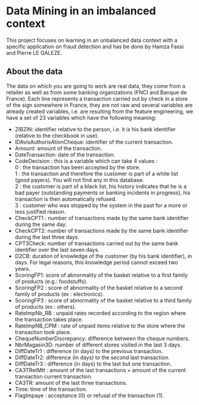 # Data Mining in an imbalanced context
This project focuses on learning in an unbalanced data context with a specific application on fraud detection and has be done by Hamza Fassi and Pierre LE GALEZE.

## About the data

The data on which you are going to work are real data, they come from a retailer as well as from some banking organizations (FNCI and Banque de France). Each line represents a transaction carried out by check in a store of the sign somewhere in France, they are not raw and several variables are already created variables, i.e. are resulting from the feature engineering, we have a set of 23 variables which have the following meaning:  

- ZIBZIN: identifier relative to the person, i.e. it is his bank identifier (relative to the checkbook in use). 
- IDAvisAuthorisAtionCheque: identifier of the current transaction. 
- Amount: amount of the transaction. 
- DateTransaction: date of the transaction. 
- CodeDecision : this is a variable which can take 4 values :  
    0 : the transaction has been accepted by the store.  
    1 : the transaction and therefore the customer is part of a white list (good payers). You will not find any in this database.  
    2 : the customer is part of a black list, his history indicates that he is a bad payer (outstanding payments or banking incidents in progress), his transaction is then automatically refused.  
    3 : customer who was stopped by the system in the past for a more or less justified reason.  
- CheckCPT1 : number of transactions made by the same bank identifier during the same day. 
- CheckCPT2: number of transactions made by the same bank identifier during the last three days. 
- CPT3Check: number of transactions carried out by the same bank identifier over the last seven days. 
- D2CB: duration of knowledge of the customer (by his bank identifier), in days. For legal reasons, this knowledge period cannot exceed two years. 
- ScoringFP1: score of abnormality of the basket relative to a first family of products (e.g.: foodstuffs). 
- ScoringFP2 : score of abnormality of the basket relative to a second family of products (ex : electronics). 
- ScoringFP3 : score of abnormality of the basket relative to a third family of products (ex : others). 
- RateImpNb_RB : unpaid rates recorded according to the region where the transaction takes place. 
- RateImpNB_CPM : rate of unpaid items relative to the store where the transaction took place. 
- ChequeNumberDiscrepancy: difference between the cheque numbers. 
- NbrMagasin3D: number of different stores visited in the last 3 days. 
- DiffDateTr1 : difference (in days) to the previous transaction. 
- DiffDateTr2: difference (in days) to the second last transaction. 
- DiffDateTr3 : difference (in days) to the last but one transaction. 
- CA3TRetMtt : amount of the last transactions + amount of the current transaction
current transaction. 
- CA3TR: amount of the last three transactions. 
- Time: time of the transaction. 
- FlagImpaye : acceptance (0) or refusal of the transaction (1). 
